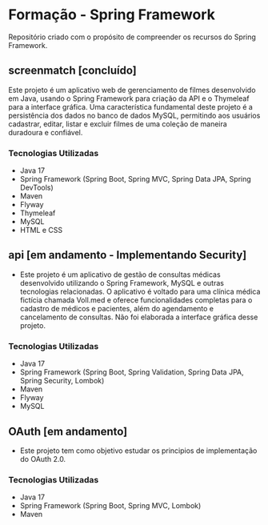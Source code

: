 # Formação - Spring Framework

Repositório criado com o propósito de compreender os recursos do Spring Framework. 

## screenmatch [concluído]

Este projeto é um aplicativo web de gerenciamento de filmes desenvolvido em Java, usando o Spring Framework para criação da API e o Thymeleaf para a interface gráfica. Uma característica fundamental deste projeto é a persistência dos dados no banco de dados MySQL, permitindo aos usuários cadastrar, editar, listar e excluir filmes de uma coleção de maneira duradoura e confiável. 

### Tecnologias Utilizadas

* Java 17
* Spring Framework (Spring Boot, Spring MVC, Spring Data JPA, Spring DevTools)
* Maven
* Flyway
* Thymeleaf
* MySQL
* HTML e CSS

## api [em andamento - Implementando Security]

- Este projeto é um aplicativo de gestão de consultas médicas desenvolvido utilizando o Spring Framework, MySQL e outras tecnologias relacionadas. O aplicativo é voltado para uma clínica médica fictícia chamada Voll.med e oferece funcionalidades completas para o cadastro de médicos e pacientes, além do agendamento e cancelamento de consultas. Não foi elaborada a interface gráfica desse projeto.

### Tecnologias Utilizadas

* Java 17
* Spring Framework (Spring Boot, Spring Validation, Spring Data JPA, Spring Security, Lombok)
* Maven
* Flyway
* MySQL

## OAuth [em andamento]

- Este projeto tem como objetivo estudar os principios de implementação do OAuth 2.0.

### Tecnologias Utilizadas

* Java 17
* Spring Framework (Spring Boot, Spring MVC, Lombok)
* Maven



